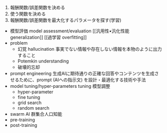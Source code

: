 1. 報酬関数/誤差関数を決める
2. 使う関数を決める
3. 報酬関数/誤差関数を最大化するパラメータを探す(学習)
- 模型評価 model assessment/evaluation
    [[汎用性•汎化性能 generalization]]
    [[過学習 overfitting]]
- problem
    - 幻覚 hallucination
        事実でない情報や存在しない情報を本物のように出力すること
    - Potemkin understanding
    - 破壊的忘却
- prompt engineering
    生成AIに期待通りの正確な回答やコンテンツを生成させるために、prompt (AIへの指示文) を設計・最適化する技術や手法
- model tuning/hyper-parameters tuning 模型調整
    - hyper-parameter
    - fine tuning
    - grid search
    - random search
- swarm AI 群集合人口知能
- pre-training
- post-training